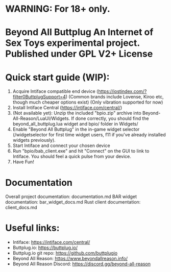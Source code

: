 WARNING: For 18+ only.
=====
Beyond All Buttplug
An Internet of Sex Toys experimental project.
Published under GPL V2+ License
=====
# Quick start guide (WIP):
1. Acquire Intiface compatible end device (https://iostindex.com/?filter0ButtplugSupport=4) (Common brands include Lovense, Kiroo etc, though much cheaper options exist) (Only vibration supported for now)
2. Install Intiface Central (https://intiface.com/central/)
3. (Not available yet): Unzip the included "bpio.zip" archive into Beyond-All-Reason/LuaUI/Widgets. If done correctly, you should find the beyond_all_buttplug.lua widget and bpio/ folder in Widgets/
4. Enable "Beyond All Buttplug" in the in-game widget selector (/widgetselector for first time widget users, f11 if you've already installed widgets previously).
5. Start Intiface and connect your chosen device
6. Run "bpio/bab_client.exe" and hit "Connect" on the GUI to link to Intiface. You should feel a quick pulse from your device.
7. Have Fun!

# Documentation
Overall project documentation: documentation.md
BAR widget documentation: bar_widget_docs.md
Rust client documentation: client_docs.md

# Useful links:
- Intiface: https://intiface.com/central/
- Buttplug.io: https://buttplug.io/
- Buttplug.io git repo: https://github.com/buttplugio
- Beyond All Reason: https://www.beyondallreason.info/
- Beyond All Reason Discord: https://discord.gg/beyond-all-reason
